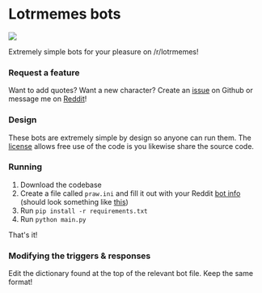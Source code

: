 # Lotrmemes bots

![](https://i.imgur.com/OmC1fEK.png)

Extremely simple bots for your pleasure on /r/lotrmemes!

### Request a feature

Want to add quotes? Want a new character? Create an [issue](https://github.com/dginovker/r-lotrmemes-bots/issues) on Github or message me on [Reddit](https://www.reddit.com/user/OsrsNeedsF2P/)!

### Design

These bots are extremely simple by design so anyone can run them. The [license](https://github.com/dginovker/r-lotrmemes-bots/blob/master/LICENSE) allows free use of the code is you likewise share the source code.

### Running

1. Download the codebase
2. Create a file called `praw.ini` and fill it out with your Reddit [bot info](https://www.reddit.com/r/redditdev/comments/hasnnc/where_do_i_find_the_reddit_client_id_and_secret/) (should look something like [this](https://i.imgur.com/wCuAGLG.png))
3. Run `pip install -r requirements.txt`
4. Run `python main.py`

That's it!

### Modifying the triggers & responses

Edit the dictionary found at the top of the relevant bot file. Keep the same format!
